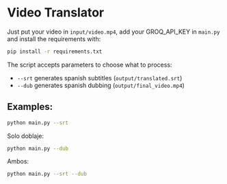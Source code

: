 # Video Translator

Just put your video in `input/video.mp4`, add your GROQ_API_KEY in `main.py` and install the requirements with:

```bash
pip install -r requirements.txt
```

The script accepts parameters to choose what to process:
* `--srt` generates spanish subtitles (`output/translated.srt`)
* `--dub` generates spanish dubbing (`output/final_video.mp4`)

## Examples:

```bash
python main.py --srt
```

Solo doblaje:
```bash
python main.py --dub
```

Ambos:
```bash
python main.py --srt --dub
```



